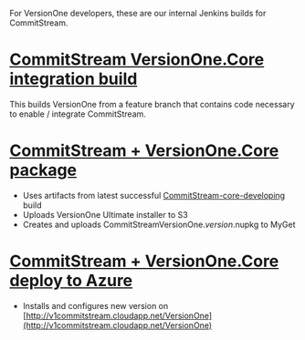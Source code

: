 For VersionOne developers, these are our internal Jenkins builds for CommitStream.

# [CommitStream VersionOne.Core integration build](http://ci-server/job/CommitStream-core-developing)

This builds VersionOne from a feature branch that contains code necessary to enable / integrate CommitStream.

# [CommitStream + VersionOne.Core package](http://ci-server/job/CommitStream-core-developing-package)

* Uses artifacts from latest successful [CommitStream-core-developing](http://ci-server/job/CommitStream-core-developing) build
* Uploads VersionOne Ultimate installer to S3
* Creates and uploads CommitStreamVersionOne.*version*.nupkg to MyGet

# [CommitStream + VersionOne.Core deploy to Azure](http://ci-server/job/CommitStream-core-deploy-to-azure-sandbox)

* Installs and configures new version on [http://v1commitstream.cloudapp.net/VersionOne](http://v1commitstream.cloudapp.net/VersionOne)
